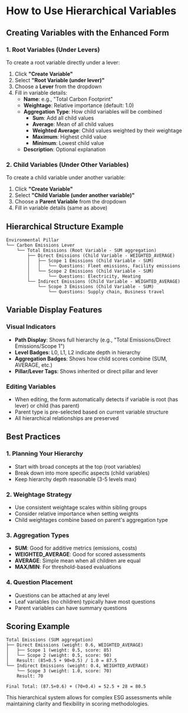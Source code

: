 # How to Use Hierarchical Variables

## Creating Variables with the Enhanced Form

### 1. Root Variables (Under Levers)
To create a root variable directly under a lever:

1. Click **"Create Variable"**
2. Select **"Root Variable (under lever)"**
3. Choose a **Lever** from the dropdown
4. Fill in variable details:
   - **Name**: e.g., "Total Carbon Footprint"
   - **Weightage**: Relative importance (default: 1.0)
   - **Aggregation Type**: How child variables will be combined
     - **Sum**: Add all child values
     - **Average**: Mean of all child values  
     - **Weighted Average**: Child values weighted by their weightage
     - **Maximum**: Highest child value
     - **Minimum**: Lowest child value
   - **Description**: Optional explanation

### 2. Child Variables (Under Other Variables)
To create a child variable under another variable:

1. Click **"Create Variable"** 
2. Select **"Child Variable (under another variable)"**
3. Choose a **Parent Variable** from the dropdown
4. Fill in variable details (same as above)

## Hierarchical Structure Example

```
Environmental Pillar
└── Carbon Emissions Lever
    └── Total Emissions (Root Variable - SUM aggregation)
        ├── Direct Emissions (Child Variable - WEIGHTED_AVERAGE)
        │   ├── Scope 1 Emissions (Child Variable - SUM)
        │   │   └── Questions: Fleet emissions, Facility emissions
        │   └── Scope 2 Emissions (Child Variable - SUM)
        │       └── Questions: Electricity, Heating
        └── Indirect Emissions (Child Variable - WEIGHTED_AVERAGE)  
            └── Scope 3 Emissions (Child Variable - SUM)
                └── Questions: Supply chain, Business travel
```

## Variable Display Features

### Visual Indicators
- **Path Display**: Shows full hierarchy (e.g., "Total Emissions/Direct Emissions/Scope 1")
- **Level Badges**: L0, L1, L2 indicate depth in hierarchy
- **Aggregation Badges**: Shows how child scores combine (SUM, AVERAGE, etc.)
- **Pillar/Lever Tags**: Shows inherited or direct pillar and lever

### Editing Variables
- When editing, the form automatically detects if variable is root (has lever) or child (has parent)
- Parent type is pre-selected based on current variable structure
- All hierarchical relationships are preserved

## Best Practices

### 1. Planning Your Hierarchy
- Start with broad concepts at the top (root variables)
- Break down into more specific aspects (child variables)
- Keep hierarchy depth reasonable (3-5 levels max)

### 2. Weightage Strategy
- Use consistent weightage scales within sibling groups
- Consider relative importance when setting weights
- Child weightages combine based on parent's aggregation type

### 3. Aggregation Types
- **SUM**: Good for additive metrics (emissions, costs)
- **WEIGHTED_AVERAGE**: Good for scored assessments
- **AVERAGE**: Simple mean when all children are equal
- **MAX/MIN**: For threshold-based evaluations

### 4. Question Placement
- Questions can be attached at any level
- Leaf variables (no children) typically have most questions
- Parent variables can have summary questions

## Scoring Example

```
Total Emissions (SUM aggregation)
├── Direct Emissions (weight: 0.6, WEIGHTED_AVERAGE)
│   ├── Scope 1 (weight: 0.5, score: 85)
│   └── Scope 2 (weight: 0.5, score: 90)
│   Result: (85×0.5 + 90×0.5) / 1.0 = 87.5
└── Indirect Emissions (weight: 0.4, WEIGHTED_AVERAGE)
    └── Scope 3 (weight: 1.0, score: 70)
    Result: 70

Final Total: (87.5×0.6) + (70×0.4) = 52.5 + 28 = 80.5
```

This hierarchical system allows for complex ESG assessments while maintaining clarity and flexibility in scoring methodologies.